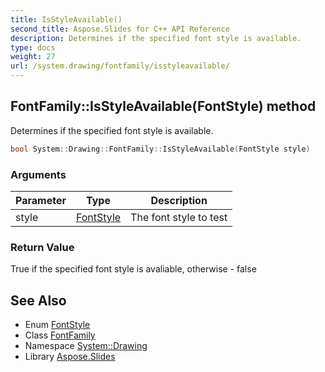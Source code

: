 ```yaml
---
title: IsStyleAvailable()
second_title: Aspose.Slides for C++ API Reference
description: Determines if the specified font style is available.
type: docs
weight: 27
url: /system.drawing/fontfamily/isstyleavailable/
---
```

## FontFamily::IsStyleAvailable(FontStyle) method


Determines if the specified font style is available.

```cpp
bool System::Drawing::FontFamily::IsStyleAvailable(FontStyle style)
```


### Arguments

| Parameter | Type | Description |
| --- | --- | --- |
| style | [FontStyle](../../fontstyle/) | The font style to test |

### Return Value

True if the specified font style is avaliable, otherwise - false

## See Also

* Enum [FontStyle](../../fontstyle/)
* Class [FontFamily](../)
* Namespace [System::Drawing](../../)
* Library [Aspose.Slides](../../../)